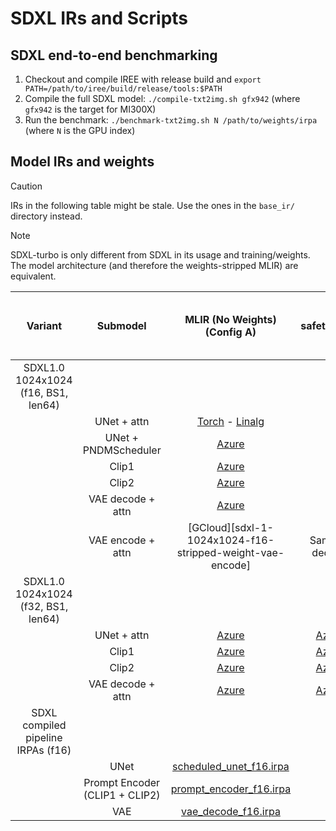 # SDXL IRs and Scripts

## SDXL end-to-end benchmarking

1. Checkout and compile IREE with release build and `export PATH=/path/to/iree/build/release/tools:$PATH`
2. Compile the full SDXL model: `./compile-txt2img.sh gfx942` (where `gfx942` is the target for MI300X)
3. Run the benchmark: `./benchmark-txt2img.sh N /path/to/weights/irpa` (where `N` is the GPU index)


## Model IRs and weights

> [!CAUTION]
> IRs in the following table might be stale. Use the ones in the
> `base_ir/` directory instead.

> [!NOTE]
> SDXL-turbo is only different from SDXL in its usage and training/weights.
> The model architecture (and therefore the weights-stripped MLIR) are equivalent.

Variant | Submodel | MLIR (No Weights) (Config A) | safetensors | Splat IRPA | MLIR (No Weights) (Config B)
:-----: | :---------: | :-------------: | :-------------: | :------: | :--------:
| SDXL1.0 1024x1024 (f16, BS1, len64) |
|  | UNet + attn | [Torch](https://sharkpublic.blob.core.windows.net/sharkpublic/ian/stable_diffusion_xl_base_1_0_64_1024x1024_fp16_unet_torchir_nithin.mlir) - [Linalg](https://sharkpublic.blob.core.windows.net/sharkpublic/ian/stable_diffusion_xl_base_1_0_64_1024x1024_fp16_unet_linalg_nithin.mlir)| - | - | [Azure](https://sharkpublic.blob.core.windows.net/sharkpublic/SDXL/cfg_b/fp16/stable_diffusion_xl_base_1_0_64_1024x1024_fp16_unet.mlir)
|  | UNet + PNDMScheduler | [Azure](https://sharkpublic.blob.core.windows.net/sharkpublic/stable_diffusion_xl_base_1_0_scheduler_rocm.mlir)
|  | Clip1 | [Azure](https://sharkpublic.blob.core.windows.net/sharkpublic/SDXL/cfg_a/fp16/stable_diffusion_xl_base_1_0_64_fp16_clip_1.mlir) | - | - |
|  | Clip2 | [Azure](https://sharkpublic.blob.core.windows.net/sharkpublic/SDXL/cfg_a/fp16/stable_diffusion_xl_base_1_0_64_fp16_clip_2.mlir) | - | - |
|  | VAE decode + attn | [Azure](https://sharkpublic.blob.core.windows.net/sharkpublic/SDXL/cfg_a/fp16/stable_diffusion_xl_base_1_0_1024x1024_fp16_vae_decode.mlir) | - | = | [Azure](https://sharkpublic.blob.core.windows.net/sharkpublic/SDXL/cfg_b/fp16/stable_diffusion_xl_base_1_0_1024x1024_fp16_vae_decode.mlir)
|  | VAE encode + attn | [GCloud][sdxl-1-1024x1024-f16-stripped-weight-vae-encode] | Same as decode | - | -
| SDXL1.0 1024x1024 (f32, BS1, len64) |
|  | UNet + attn | [Azure](https://sharkpublic.blob.core.windows.net/sharkpublic/SDXL/cfg_a/fp32/stable_diffusion_xl_base_1_0_64_1024x1024_fp32_unet.mlir) | [Azure](https://sharkpublic.blob.core.windows.net/sharkpublic/SDXL/cfg_a/fp32/stable_diffusion_xl_base_1_0_fp32_unet.safetensors) | [Azure](https://sharkpublic.blob.core.windows.net/sharkpublic/SDXL/cfg_a/fp32/stable_diffusion_xl_base_1_0_fp32_unet.irpa) | [Azure](https://sharkpublic.blob.core.windows.net/sharkpublic/SDXL/cfg_b/fp32/stable_diffusion_xl_base_1_0_64_1024x1024_fp32_unet.mlir)
|  | Clip1 | [Azure](https://sharkpublic.blob.core.windows.net/sharkpublic/SDXL/cfg_a/fp32/stable_diffusion_xl_base_1_0_64_fp32_clip_1.mlir) | [Azure](https://sharkpublic.blob.core.windows.net/sharkpublic/SDXL/cfg_a/fp32/stable_diffusion_xl_base_1_0_fp32_clip_1.safetensors) | [Azure](https://sharkpublic.blob.core.windows.net/sharkpublic/SDXL/cfg_a/fp32/stable_diffusion_xl_base_1_0_fp32_clip_1.irpa) | -
|  | Clip2 | [Azure](https://sharkpublic.blob.core.windows.net/sharkpublic/SDXL/cfg_a/fp32/stable_diffusion_xl_base_1_0_64_fp32_clip_2.mlir) | [Azure](https://sharkpublic.blob.core.windows.net/sharkpublic/SDXL/cfg_a/fp32/stable_diffusion_xl_base_1_0_fp32_clip_2.safetensors) | [Azure](https://sharkpublic.blob.core.windows.net/sharkpublic/SDXL/cfg_a/fp32/stable_diffusion_xl_base_1_0_fp32_clip_2.irpa) | -
|  | VAE decode + attn | [Azure](https://sharkpublic.blob.core.windows.net/sharkpublic/SDXL/cfg_a/fp32/stable_diffusion_xl_base_1_0_1024x1024_fp32_vae_decode.mlir) | [Azure](https://sharkpublic.blob.core.windows.net/sharkpublic/SDXL/cfg_a/fp32/stable_diffusion_xl_base_1_0_fp32_vae_decode.safetensors) | [Azure](https://sharkpublic.blob.core.windows.net/sharkpublic/SDXL/cfg_a/fp32/stable_diffusion_xl_base_1_0_fp32_vae_decode.irpa) | [Azure](https://sharkpublic.blob.core.windows.net/sharkpublic/SDXL/cfg_b/fp32/stable_diffusion_xl_base_1_0_1024x1024_fp32_vae_decode.mlir)
| SDXL compiled pipeline IRPAs (f16) |
|  | UNet  |  [scheduled_unet_f16.irpa](https://sharkpublic.blob.core.windows.net/sharkpublic/SDXL/SDXL_weights_fp16/scheduled_unet_fp16.irpa)
|  | Prompt Encoder (CLIP1 + CLIP2) | [prompt_encoder_f16.irpa](https://sharkpublic.blob.core.windows.net/sharkpublic/SDXL/SDXL_weights_fp16/prompt_encoder_fp16.irpa)
|  | VAE |  [vae_decode_f16.irpa](https://sharkpublic.blob.core.windows.net/sharkpublic/SDXL/SDXL_weights_fp16/vae_decode_fp16.irpa)
